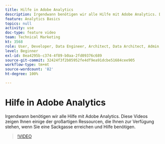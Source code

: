 ```yaml
---
title: Hilfe in Adobe Analytics
description: Irgendwann benötigen wir alle Hilfe mit Adobe Analytics. Diese Videos zeigen Ihnen einige der großartigen Ressourcen, die Ihnen zur Verfügung stehen, wenn Sie eine Sackgasse erreichen und Hilfe benötigen.
feature: Analytics Basics
topics: null
activity: use
doc-type: feature video
team: Technical Marketing
kt: 3568
role: User, Developer, Data Engineer, Architect, Data Architect, Admin, Leader
level: Beginner
exl-id: 8ea4295b-c374-4f89-b0aa-2fd09376c689
source-git-commit: 32424f3f2b05952fe4df9ea91dcbe51684cee905
workflow-type: tm+mt
source-wordcount: '82'
ht-degree: 100%

---
```


# Hilfe in Adobe Analytics

Irgendwann benötigen wir alle Hilfe mit Adobe Analytics. Diese Videos zeigen Ihnen einige der großartigen Ressourcen, die Ihnen zur Verfügung stehen, wenn Sie eine Sackgasse erreichen und Hilfe benötigen.

>[!VIDEO](https://video.tv.adobe.com/v/28753/?quality=12)
